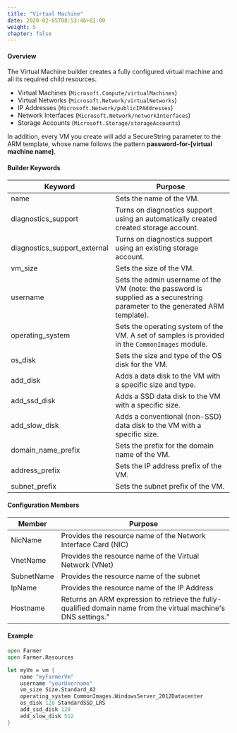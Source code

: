 ```yaml
---
title: "Virtual Machine"
date: 2020-02-05T08:53:46+01:00
weight: 5
chapter: false
---
```


#### Overview
The Virtual Machine builder creates a fully configured virtual machine and all its required child resources.

* Virtual Machines (`Microsoft.Compute/virtualMachines`)
* Virtual Networks (`Microsoft.Network/virtualNetworks`)
* IP Addresses (`Microsoft.Network/publicIPAddresses`)
* Network Interfaces (`Microsoft.Network/networkInterfaces`)
* Storage Accounts (`Microsoft.Storage/storageAccounts`)

In addition, every VM you create will add a SecureString parameter to the ARM template, whose name follows the pattern **password-for-[virtual machine name]**.

#### Builder Keywords

| Keyword | Purpose |
|-|-|
|name | Sets the name of the VM. |
|diagnostics_support | Turns on diagnostics support using an automatically created created storage account. |
|diagnostics_support_external | Turns on diagnostics support using an existing storage account. |
|vm_size | Sets the size of the VM. |
|username | Sets the admin username of the VM (note: the password is supplied as a securestring parameter to the generated ARM template). |
|operating_system | Sets the operating system of the VM. A set of samples is provided in the `CommonImages` module. |
|os_disk | Sets the size and type of the OS disk for the VM. |
|add_disk | Adds a data disk to the VM with a specific size and type. |
|add_ssd_disk | Adds a SSD data disk to the VM with a specific size. |
|add_slow_disk | Adds a conventional (non-SSD) data disk to the VM with a specific size. |
|domain_name_prefix | Sets the prefix for the domain name of the VM. |
|address_prefix | Sets the IP address prefix of the VM. |
|subnet_prefix | Sets the subnet prefix of the VM. |

#### Configuration Members

| Member | Purpose |
|-|-|
| NicName | Provides the resource name of the Network Interface Card (NIC) |
| VnetName | Provides the resource name of the Virtual Network (VNet) |
| SubnetName | Provides the resource name of the subnet |
| IpName | Provides the resource name of the IP Address |
| Hostname | Returns an ARM expression to retrieve the fully-qualified domain name from the virtual machine's DNS settings." |

#### Example

```fsharp
open Farmer
open Farmer.Resources

let myVm = vm {
    name "myFarmerVm"
    username "yourUsername"
    vm_size Size.Standard_A2
    operating_system CommonImages.WindowsServer_2012Datacenter
    os_disk 128 StandardSSD_LRS
    add_ssd_disk 128
    add_slow_disk 512
}
```